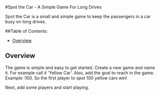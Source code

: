 
#Spot the Car - A Simple Game For Long Drives

Spot the Car is a small and simple game to keep the passengers in a car busy on long drives.

##Table of Contents:

* [Overview](#overview)

<h2 id="overview">Overview</h2>

The game is simple and easy to get started. Create a new game and name it. For example call it 'Yellow Car'. Also, add the goal to reach in the game. Example :100.
So the first player to spot 100 yellow cars win!

Next, add some players and start playing. 
